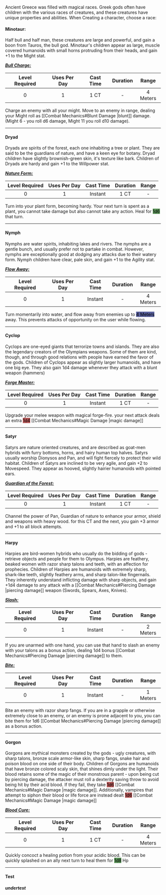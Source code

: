 Ancient Greece was filled with magical races. 
Greek gods often have children with the various races of creatures, and these creatures have unique properties and abilities.
When Creating a character, choose a race:

#### Minotaur:
Half bull and half man, these creatures are large and powerful, and gain a boon from Tauros, the bull god.
Minotaur's children appear as large, muscle covered humanoids with small horns protruding from their heads,
and gain +1 to the Might stat.

<b><ins><i>Bull Charge:</i></ins></b>

| Level Required | Uses Per Day | Cast Time | Duration |  Range   |
|:--------------:|:------------:|:---------:|:--------:|:--------:|
|       0        |      1       |   1 CT    |    -     | 4 Meters | 

Charge an enemy with all your might.
Move to an enemy in range, dealing your Might roll as [[Combat Mechanics#Blunt Damage |blunt]] damage.
(Might 6 - you roll d6 damage, Might 11 you roll d10 damage).


------------------
#### Dryad
Dryads are spirits of the forest, each one inhabiting a tree or plant.
They are said to be the guardians of nature, and have a keen eye for botany.
Dryad children have slightly brownish-green skin, it's texture like bark.
Children of Dryads are hardy and gain +1 to the Willpower stat.

<b><ins><i>Nature Form:</i></ins></b>

| Level Required | Uses Per Day | Cast Time | Duration | Range |
|:--------------:|:------------:|:---------:|:--------:|:-----:|
|       0        |      1       |  Instant  |   1 CT   |   -   | 

Turn into your plant form, becoming hardy.
Your next turn is spent as a plant, you cannot take damage but also cannot take any action.
Heal for <mark style="background: #045B00A6;">1d6</mark> that turn.

------------------
#### Nymph
Nymphs are water spirits, inhabiting lakes and rivers.
The nymphs are a gentle bunch, and usually prefer not to partake in combat.
However, nymphs are exceptionally good at dodging any attacks due to their watery form.
Nymph children have clear, pale skin,
and gain +1 to the Agility stat.

<b><ins><i>Flow Away:</i></ins></b>

| Level Required | Uses Per Day | Cast Time | Duration |  Range   |
|:--------------:|:------------:|:---------:|:--------:|:--------:|
|       0        |      1       |  Instant  |    -     | 4 Meters |

Turn momentarily into water, and flow away from enemies up to <mark style="background: #000B67A6;">4 Meters</mark> away.
This prevents attacks of opportunity on the user while flowing.

------------------
#### Cyclop
Cyclops are one-eyed giants that terrorize towns and islands.
They are also the legendary creators of the Olympians weapons.
Some of them are kind, though, and through good relations with people have earned the favor of the gods.
Children of Cyclops appear as slightly larger humanoids, and have one big eye.
They also gain 1d4 damage whenever they attack with a blunt weapon (hammers)

<b><ins><i>Forge Master:</i></ins></b>

| Level Required | Uses Per Day | Cast Time | Duration | Range |
|:--------------:|:------------:|:---------:|:--------:|:-----:|
|       0        |      1       |  Instant  |   1 CT   |   -   |

Upgrade your melee weapon with magical forge-fire.
your next attack deals an extra <mark style="background: #930000A6;">1d4</mark> [[Combat Mechanics#Magic Damage |magic damage]]

------------------
#### Satyr
Satyrs are nature oriented creatures, and are described as goat-men hybrids with furry bottoms, horns, and hairy human top halves.
Satyrs usually worship Dionysos and Pan, and will fight fiercely to protect their wild habitat.
Children of Satyrs are inclined to be very agile, and gain +2 to Movespeed. 
They appear as hooved, slightly hairier humanoids with pointed ears.

<b><ins><i>Guardian of the Forest:</i></ins></b>

| Level Required | Uses Per Day | Cast Time | Duration | Range |
|:--------------:|:------------:|:---------:|:--------:|:-----:|
|       0        |      1       |  Instant  |   1 CT   |   -   | 

Channel the power of Pan, Guardian of nature to enhance your armor, shield and weapons with heavy wood.
for this CT and the next, you gain +3 armor and +1 to all block attempts.

------------------
#### Harpy
Harpies are bird-women hybrids who usually do the bidding of gods - retrieve objects and people for them to Olympus.
Harpies are feathery, beaked women with razor sharp talons and teeth, with an affection for prophecies.
Children of Harpies are humanoids with extremely sharp, shark-like teeth, slightly feathery arms, and sharp talon-like fingernails.
They inherently understand inflicting damage with sharp objects, and gain +1d4 damage to any attack with a [[Combat Mechanics#Piercing Damage |piercing damage]] weapon (Swords, Spears, Axes, Knives).

<b><ins><i>Slash:</i></ins></b>

| Level Required | Uses Per Day | Cast Time | Duration |  Range   |
|:--------------:|:------------:|:---------:|:--------:|:--------:|
|       0        |      1       |  Instant  |    -     | 2 Meters | 

If you are unarmed with one hand, you can use that hand to slash an enemy with your talons as a bonus action, dealing 1d4 bonus [[Combat Mechanics#Piercing Damage |piercing damage]] to them.

<b><ins><i>Bite:</i></ins></b>

| Level Required | Uses Per Day | Cast Time | Duration |  Range   |
|:--------------:|:------------:|:---------:|:--------:|:--------:|
|       0        |      1       |  Instant  |    -     | 1 Meters | 

Bite an enemy with razor sharp fangs.
If you are in a grapple or otherwise extremely close to an enemy, or an enemy is prone adjacent to you, you can bite them for 1d6 [[Combat Mechanics#Piercing Damage |piercing damage]] as a bonus action.

------------------
#### Gorgon
Gorgons are mythical monsters created by the gods - ugly creatures, with sharp talons, bronze scale armor-like skin, sharp fangs, snake hair and poison blood on one side of their body.
Children of Gorgons are humanoids that have bronze colored scaly skin, that shines dimly under the light. Their blood retains some of the magic of their monstrous parent - upon being cut by piercing damage, the attacker must roll a dexterity saving throw to avoid being hit by their acid blood.
If they fail, they take <mark style="background: #930000A6;">1d6</mark> [[Combat Mechanics#Magic Damage |magic damage]].
Additionally, vampires that attempt to siphon their blood or life force are instead dealt <mark style="background: #930000A6;">1d6</mark> [[Combat Mechanics#Magic Damage |magic damage]] 

<b><ins><i>Blood Cure:</i></ins></b>

| Level Required | Uses Per Day | Cast Time | Duration |  Range   |
|:--------------:|:------------:|:---------:|:--------:|:--------:|
|       0        |      1       |   1 CT    |    -     | 4 Meters | 

Quickly concoct a healing potion from your acidic blood.
This can be quickly splashed on an ally next turn to heal them for <mark style="background: #045B00A6;">1d8</mark> Hp

------------------

#### Test
##### undertest
